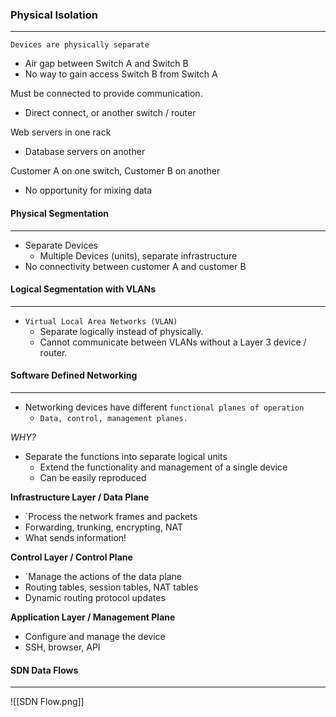 
### Physical Isolation
-----
`Devices are physically separate`
- Air gap between Switch A and Switch B
- No way to gain access Switch B from Switch A

Must be connected to provide communication.
- Direct connect, or another switch / router

Web servers in one rack
- Database servers on another

Customer A on one switch, Customer B on another
- No opportunity for mixing data



#### Physical Segmentation
---
- Separate Devices
	- Multiple Devices (units), separate infrastructure
- No connectivity between customer A and customer B



#### Logical Segmentation with VLANs
----
- `Virtual Local Area Networks (VLAN)`
	- Separate logically instead of physically.
	- Cannot communicate between VLANs without a Layer 3 device / router.



#### Software Defined Networking
----
- Networking devices have different `functional planes of operation`
	- `Data, control, management planes.`

*WHY?*
- Separate the functions into separate logical units
	- Extend the functionality and management of a single device
	- Can be easily reproduced


**Infrastructure Layer / Data Plane**
- `Process the network frames and packets
- Forwarding, trunking, encrypting, NAT
- What sends information!


**Control Layer / Control Plane**
- `Manage the actions of the data plane
- Routing tables, session tables, NAT tables
- Dynamic routing protocol updates


**Application Layer / Management Plane**
- Configure and manage the device
- SSH, browser, API


#### SDN Data Flows
-----
![[SDN Flow.png]]